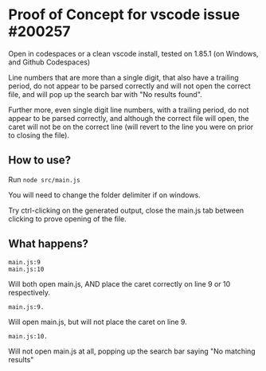# Proof of Concept for vscode issue #200257

Open in codespaces or a clean vscode install, tested on 1.85.1 (on Windows, and Github Codespaces)

Line numbers that are more than a single digit, that also have a trailing period, do not appear to be parsed correctly and will not open the correct file, and will pop up the search bar with "No results found".

Further more, even single digit line numbers, with a trailing period, do not appear to be parsed correctly, and although the correct file will open, the caret will not be on the correct line (will revert to the line you were on prior to closing the file).

## How to use?

Run `node src/main.js`

You will need to change the folder delimiter if on windows.

Try ctrl-clicking on the generated output, close the main.js tab between clicking to prove opening of the file.

## What happens?

```
main.js:9
main.js:10
```
Will both open main.js, AND place the caret correctly on line 9 or 10 respectively.

```
main.js:9.
```
Will open main.js, but will not place the caret on line 9.

```
main.js:10.
```
Will not open main.js at all, popping up the search bar saying "No matching results"